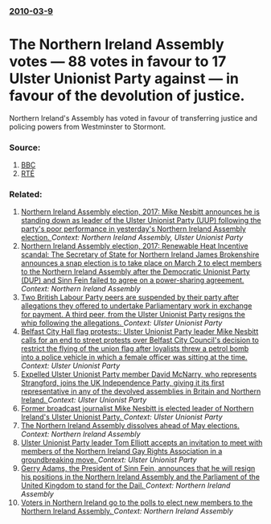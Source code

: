 ### [2010-03-9](/news/2010/03/9/index.md)

# The Northern Ireland Assembly votes &mdash; 88 votes in favour to 17 Ulster Unionist Party against &mdash; in favour of the devolution of justice. 

Northern Ireland&#39;s Assembly has voted in favour of transferring justice and policing powers from Westminster to Stormont.


### Source:

1. [BBC](http://news.bbc.co.uk/2/hi/uk_news/northern_ireland/8558466.stm)
2. [RTÉ](http://www.rte.ie/news/2010/0309/northpolitics.html)

### Related:

1. [Northern Ireland Assembly election, 2017: Mike Nesbitt announces he is standing down as leader of the Ulster Unionist Party (UUP) following the party's poor performance in yesterday's Northern Ireland Assembly election. ](/news/2017/03/3/northern-ireland-assembly-election-2017-mike-nesbitt-announces-he-is-standing-down-as-leader-of-the-ulster-unionist-party-uup-following.md) _Context: Northern Ireland Assembly, Ulster Unionist Party_
2. [Northern Ireland Assembly election, 2017: Renewable Heat Incentive scandal: The Secretary of State for Northern Ireland James Brokenshire announces a snap election is to take place on March 2 to elect members to the Northern Ireland Assembly after the Democratic Unionist Party (DUP) and Sinn Fein failed to agree on a power-sharing agreement. ](/news/2017/01/16/northern-ireland-assembly-election-2017-renewable-heat-incentive-scandal-the-secretary-of-state-for-northern-ireland-james-brokenshire-an.md) _Context: Northern Ireland Assembly_
3. [Two British Labour Party peers are suspended by their party after allegations they offered to undertake Parliamentary work in exchange for payment. A third peer, from the Ulster Unionist Party resigns the whip following the allegations. ](/news/2013/06/2/two-british-labour-party-peers-are-suspended-by-their-party-after-allegations-they-offered-to-undertake-parliamentary-work-in-exchange-for-p.md) _Context: Ulster Unionist Party_
4. [Belfast City Hall flag protests:: Ulster Unionist Party leader Mike Nesbitt calls for an end to street protests over Belfast City Council's decision to restrict the flying of the union flag after loyalists threw a petrol bomb into a police vehicle in which a female officer was sitting at the time. ](/news/2012/12/11/belfast-city-hall-flag-protests-ulster-unionist-party-leader-mike-nesbitt-calls-for-an-end-to-street-protests-over-belfast-city-council-s.md) _Context: Ulster Unionist Party_
5. [Expelled Ulster Unionist Party member David McNarry, who represents Strangford, joins the UK Independence Party, giving it its first representative in any of the devolved assemblies in Britain and Northern Ireland. ](/news/2012/10/4/expelled-ulster-unionist-party-member-david-mcnarry-who-represents-strangford-joins-the-uk-independence-party-giving-it-its-first-represe.md) _Context: Ulster Unionist Party_
6. [Former broadcast journalist Mike Nesbitt is elected leader of Northern Ireland's Ulster Unionist Party. ](/news/2012/03/31/former-broadcast-journalist-mike-nesbitt-is-elected-leader-of-northern-ireland-s-ulster-unionist-party.md) _Context: Ulster Unionist Party_
7. [The Northern Ireland Assembly dissolves ahead of May elections. ](/news/2011/03/25/the-northern-ireland-assembly-dissolves-ahead-of-may-elections.md) _Context: Northern Ireland Assembly_
8. [Ulster Unionist Party leader Tom Elliott accepts an invitation to meet with members of the Northern Ireland Gay Rights Association in a groundbreaking move. ](/news/2011/01/9/ulster-unionist-party-leader-tom-elliott-accepts-an-invitation-to-meet-with-members-of-the-northern-ireland-gay-rights-association-in-a-grou.md) _Context: Ulster Unionist Party_
9. [Gerry Adams, the President of Sinn Fein, announces that he will resign his positions in the Northern Ireland Assembly and the Parliament of the United Kingdom to stand for the Dail. ](/news/2010/11/14/gerry-adams-the-president-of-sinn-fa-c-in-announces-that-he-will-resign-his-positions-in-the-northern-ireland-assembly-and-the-parliament-of.md) _Context: Northern Ireland Assembly_
10. [ Voters in Northern Ireland go to the polls to elect new members to the Northern Ireland Assembly. ](/news/2007/03/7/voters-in-northern-ireland-go-to-the-polls-to-elect-new-members-to-the-northern-ireland-assembly.md) _Context: Northern Ireland Assembly_
